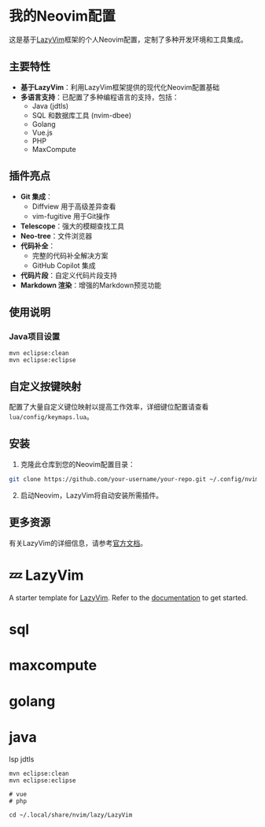 # 我的Neovim配置

这是基于[LazyVim](https://github.com/LazyVim/LazyVim)框架的个人Neovim配置，定制了多种开发环境和工具集成。

## 主要特性

- **基于LazyVim**：利用LazyVim框架提供的现代化Neovim配置基础
- **多语言支持**：已配置了多种编程语言的支持，包括：
  - Java (jdtls)
  - SQL 和数据库工具 (nvim-dbee)
  - Golang
  - Vue.js
  - PHP
  - MaxCompute

## 插件亮点

- **Git 集成**：
  - Diffview 用于高级差异查看
  - vim-fugitive 用于Git操作
- **Telescope**：强大的模糊查找工具
- **Neo-tree**：文件浏览器
- **代码补全**：
  - 完整的代码补全解决方案
  - GitHub Copilot 集成
- **代码片段**：自定义代码片段支持
- **Markdown 渲染**：增强的Markdown预览功能

## 使用说明

### Java项目设置
```shell
mvn eclipse:clean
mvn eclipse:eclipse
```

## 自定义按键映射

配置了大量自定义键位映射以提高工作效率，详细键位配置请查看 `lua/config/keymaps.lua`。

## 安装

1. 克隆此仓库到您的Neovim配置目录：
```bash
git clone https://github.com/your-username/your-repo.git ~/.config/nvim
```
2. 启动Neovim，LazyVim将自动安装所需插件。

## 更多资源

有关LazyVim的详细信息，请参考[官方文档](https://lazyvim.github.io/installation)。

# 💤 LazyVim

A starter template for [LazyVim](https://github.com/LazyVim/LazyVim).
Refer to the [documentation](https://lazyvim.github.io/installation) to get started.

# sql
# maxcompute
# golang
# java

lsp jdtls  
``` shell
mvn eclipse:clean
mvn eclipse:eclipse
```

```
# vue
# php

cd ~/.local/share/nvim/lazy/LazyVim
